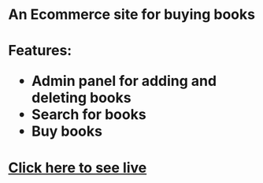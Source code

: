 <h1>An Ecommerce site for buying books</h1>
<h1>
  Features:
  <ul>
    <li>Admin panel for adding and deleting books</li>
    <li>Search for books</li>
    <li>Buy books</li>
  </ul>
</h1>
<a href="https://book-shop-1e18e.web.app/" target="_blank"><h1>Click here to see live</h1></a>  
